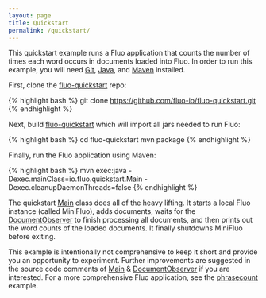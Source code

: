 ```yaml
---
layout: page
title: Quickstart
permalink: /quickstart/
---
```


This quickstart example runs a Fluo application that counts the number of times each word occurs
in documents loaded into Fluo.  In order to run this example, you will need [Git], [Java], and 
[Maven] installed.

First, clone the [fluo-quickstart] repo:

{% highlight bash %}
git clone https://github.com/fluo-io/fluo-quickstart.git
{% endhighlight %}

Next, build [fluo-quickstart] which will import all jars needed to run Fluo:

{% highlight bash %}
cd fluo-quickstart
mvn package
{% endhighlight %}

Finally, run the Fluo application using Maven:

{% highlight bash %}
mvn exec:java -Dexec.mainClass=io.fluo.quickstart.Main -Dexec.cleanupDaemonThreads=false
{% endhighlight %}

The quickstart [Main] class does all of the heavy lifting.  It starts a local Fluo instance (called MiniFluo), 
adds documents, waits for the [DocumentObserver] to finish processing all documents, and then prints 
out the word counts of the loaded documents.  It finally shutdowns MiniFluo before exiting. 

This example is intentionally not comprehensive to keep it short and provide you an opportunity to experiment.
Further improvements are suggested in the source code comments of [Main] & [DocumentObserver] if you are
interested. For a more comprehensive Fluo application, see the [phrasecount] example.

[Git]: http://git-scm.com/
[Java]: https://www.oracle.com/java/index.html
[Maven]: http://maven.apache.org/
[fluo-quickstart]: https://github.com/fluo-io/fluo-quickstart
[Main]: https://github.com/fluo-io/fluo-quickstart/blob/master/src/main/java/io/fluo/quickstart/Main.java
[DocumentObserver]: https://github.com/fluo-io/fluo-quickstart/blob/master/src/main/java/io/fluo/quickstart/DocumentObserver.java
[phrasecount]: https://github.com/fluo-io/phrasecount
